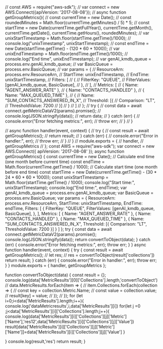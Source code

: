 // const AWS = require("aws-sdk");
// var connect = new AWS.Connect({apiVersion: '2017-08-08'});
// async function getGroupMetrics(){
//    const currentTime = new Date();
//    const roundedMinutes = Math.floor(currentTime.getMinutes() / 5) * 5;
//    const startTime = new Date(currentTime.getFullYear(), currentTime.getMonth(), currentTime.getDate(), currentTime.getHours(), roundedMinutes);
//    var unixStartTimestamp = Math.floor(startTime.getTime()/1000);
//    console.log("unixTimestamp", unixStartTimestamp);
//    const endTime = new Date(startTime.getTime() - (120 * 60 * 1000));
//    var unixEndTimestamp = Math.floor(endTime.getTime()/1000);
//    console.log("End time", unixEndTimestamp);
//    var genAI_kmdb_queue = process.env.genAI_kmdb_queue;
//    var BasicQueue = process.env.BasicQueue;
//    var params = {
//        ResourceArn: process.env.ResourceArn,
//        StartTime: unixEndTimestamp,
//        EndTime: unixStartTimestamp,
//        Filters: [
//           {
//                FilterKey: "QUEUE",
//                FilterValues: [genAI_kmdb_queue, BasicQueue],
//           },
//        ],
//        Metrics: [
//           { Name: "AGENT_ANSWER_RATE" },
//           { Name: "CONTACTS_HANDLED" },
//           { Name: "MAX_QUEUED_TIME" },
//           {
//                Name: "SUM_CONTACTS_ANSWERED_IN_X",
//                Threshold: [{
//                    Comparison: "LT",
//                    ThresholdValue: 7200
//                }]
//           }
//        ]
//    };
//    try {
//        const data = await connect.getMetricDataV2(params).promise();
//        console.log(JSON.stringify(data));
//        return data;
//    } catch (err) {
//        console.error("Error fetching metrics:", err);
//        throw err; 
//    }
// }

// async function handler(event, context) {
//    try {
//        const result = await getGroupMetrics();
//        return result;
//    } catch (err) {
//        console.error("Error in handler:", err);
//        throw err; 
//    }
// }
// module.exports = {
//    handler, 
//    getGroupMetrics 
// };
const AWS = require("aws-sdk");
var connect = new AWS.Connect({ apiVersion: '2017-08-08' });
async function getGroupMetrics() {
   const currentTime = new Date();
   // Calculate end time (one month before current time)
   const endTime = Math.floor(currentTime.getTime() / 1000);
   // Calculate start time (one month before end time)
   const startTime = new Date(currentTime.getTime() - (30 * 24 * 60 * 60 * 1000));
   const unixStartTimestamp = Math.floor(startTime.getTime() / 1000);
   console.log("Start time:", unixStartTimestamp);
   console.log("End time:", endTime);
   var genAI_kmdb_queue = process.env.genAI_kmdb_queue;
   var BasicQueue = process.env.BasicQueue;
   var params = {
       ResourceArn: process.env.ResourceArn,
       StartTime: unixStartTimestamp,
       EndTime: endTime,
       Filters: [
           {
               FilterKey: "QUEUE",
               FilterValues: [genAI_kmdb_queue, BasicQueue],
           },
       ],
       Metrics: [
           { Name: "AGENT_ANSWER_RATE" },
           { Name: "CONTACTS_HANDLED" },
           { Name: "MAX_QUEUED_TIME" },
           {
               Name: "SUM_CONTACTS_ANSWERED_IN_X",
               Threshold: [{
                   Comparison: "LT",
                   ThresholdValue: 7200
               }]
           }
       ]
   };
   try {
       const data = await connect.getMetricDataV2(params).promise();
       console.log(JSON.stringify(data));
       return convertToObject(data);
   } catch (err) {
       console.error("Error fetching metrics:", err);
       throw err;
   }
}
async function handler(event, context) {
   try {
       const result = await getGroupMetrics();
      //  let res;
      //  res = convertToObject(result['collections'])
       return result;
   } catch (err) {
       console.error("Error in handler:", err);
       throw err;
   }
}
module.exports = {
   handler,
   getGroupMetrics
};


function convertToObject(data) {
const result = {};
console.log(data['MetricResults'][0]['Collections'].length,'convertToObject')
// data.MetricResults.forEach(item => {
// item.Collections.forEach(collection => {
//   const key = collection.Metric.Name;
//   const value = collection.value;
//   result[key] = value;
// });
// });
for (let i=0;i<data['MetricResults'].length;i++){
    console.log('dataMetricresults',i,data['MetricResults'][i])
    for(let j =0 ;j<data['MetricResults'][i]['Collections'].length;j++){
console.log(data['MetricResults'][i]['Collections'][j]['Metric']['Name'],'res12',data['MetricResults'][i]['Collections'][j]['Value'])
        result[data['MetricResults'][i]['Collections'][j]['Metric']['Name']]=data['MetricResults'][i]['Collections'][j]['Value']
    }
    
}
console.log(result,'res')
return result;
}
